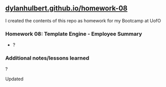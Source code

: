 ## [dylanhulbert.github.io/homework-08](https://dylanhulbert.github.io/homework-08)
I created the contents of this repo as homework for my Bootcamp at UofO
### Homework 08: Template Engine - Employee Summary
* ?
### Additional notes/lessons learned
?

Updated